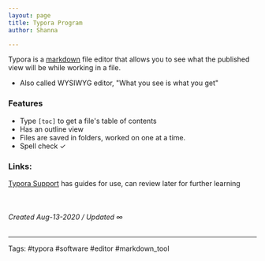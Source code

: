 ```yaml
---
layout: page
title: Typora Program
author: Shanna

---
```


Typora is a [markdown](../mocs/🟣MARKDOWN.md) file editor that allows you to see what the published view will be while working in a file. 
- Also called WYSIWYG editor, "What you see is what you get"


### Features
- Type `[toc]` to get a file's table of contents
- Has an outline view
- Files are saved in folders, worked on one at a time.
- Spell check ✓

### Links:
[Typora Support](https://support.typora.io/) has guides for use, can review later for further learning




<br>

###### Created Aug-13-2020 / Updated ∞

---

Tags: #typora #software #editor #markdown_tool
